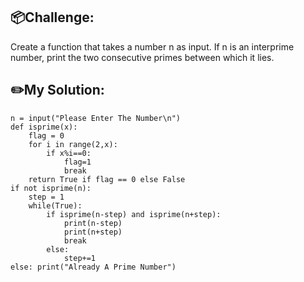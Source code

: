 ## 📦Challenge:
Create a function that takes a number n as input. If n is an interprime number, print the two consecutive primes between which it lies.

## ✏️My Solution:
```
n = input("Please Enter The Number\n")
def isprime(x):
    flag = 0
    for i in range(2,x):
        if x%i==0:
            flag=1
            break
    return True if flag == 0 else False
if not isprime(n):
    step = 1
    while(True):
        if isprime(n-step) and isprime(n+step):
            print(n-step)
            print(n+step)
            break
        else:
            step+=1
else: print("Already A Prime Number")
```
